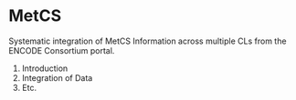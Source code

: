MetCS
=====

Systematic integration of MetCS Information across multiple CLs from the ENCODE Consortium portal.

1. Introduction
2. Integration of Data
3. Etc.
